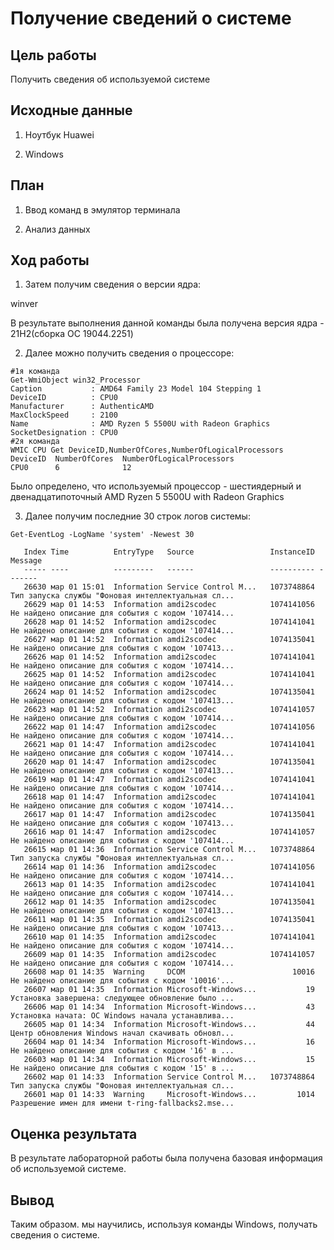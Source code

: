 # Получение сведений о системе

## Цель работы

Получить сведения об используемой системе

## Исходные данные

1. Ноутбук Huawei

2. Windows 



## План

1. Ввод команд в эмулятор терминала

2. Анализ данных

## Ход работы


1. Затем получим сведения о версии ядра:

winver


В результате выполнения данной команды была получена версия ядра - 21H2(сборка ОС 19044.2251)

2. Далее можно получить сведения о процессоре:

```
#1я команда
Get-WmiObject win32_Processor
Caption           : AMD64 Family 23 Model 104 Stepping 1
DeviceID          : CPU0
Manufacturer      : AuthenticAMD
MaxClockSpeed     : 2100
Name              : AMD Ryzen 5 5500U with Radeon Graphics
SocketDesignation : CPU0
#2я команда
WMIC CPU Get DeviceID,NumberOfCores,NumberOfLogicalProcessors
DeviceID  NumberOfCores  NumberOfLogicalProcessors
CPU0      6              12
```

Было определено, что используемый процессор - шестиядерный и двенадцатипоточный AMD Ryzen 5 5500U with Radeon Graphics

3. Далее получим последние 30 строк логов системы:

```
Get-EventLog -LogName 'system' -Newest 30

   Index Time          EntryType   Source                 InstanceID Message
   ----- ----          ---------   ------                 ---------- -------
   26630 мар 01 15:01  Information Service Control M...   1073748864 Тип запуска службы "Фоновая интеллектуальная сл...
   26629 мар 01 14:53  Information amdi2scodec            1074141056 Не найдено описание для события с кодом '107414...
   26628 мар 01 14:52  Information amdi2scodec            1074141041 Не найдено описание для события с кодом '107414...
   26627 мар 01 14:52  Information amdi2scodec            1074135041 Не найдено описание для события с кодом '107413...
   26626 мар 01 14:52  Information amdi2scodec            1074141041 Не найдено описание для события с кодом '107414...
   26625 мар 01 14:52  Information amdi2scodec            1074141041 Не найдено описание для события с кодом '107414...
   26624 мар 01 14:52  Information amdi2scodec            1074135041 Не найдено описание для события с кодом '107413...
   26623 мар 01 14:52  Information amdi2scodec            1074141057 Не найдено описание для события с кодом '107414...
   26622 мар 01 14:47  Information amdi2scodec            1074141056 Не найдено описание для события с кодом '107414...
   26621 мар 01 14:47  Information amdi2scodec            1074141041 Не найдено описание для события с кодом '107414...
   26620 мар 01 14:47  Information amdi2scodec            1074135041 Не найдено описание для события с кодом '107413...
   26619 мар 01 14:47  Information amdi2scodec            1074141041 Не найдено описание для события с кодом '107414...
   26618 мар 01 14:47  Information amdi2scodec            1074141041 Не найдено описание для события с кодом '107414...
   26617 мар 01 14:47  Information amdi2scodec            1074135041 Не найдено описание для события с кодом '107413...
   26616 мар 01 14:47  Information amdi2scodec            1074141057 Не найдено описание для события с кодом '107414...
   26615 мар 01 14:36  Information Service Control M...   1073748864 Тип запуска службы "Фоновая интеллектуальная сл...
   26614 мар 01 14:36  Information amdi2scodec            1074141056 Не найдено описание для события с кодом '107414...
   26613 мар 01 14:35  Information amdi2scodec            1074141041 Не найдено описание для события с кодом '107414...
   26612 мар 01 14:35  Information amdi2scodec            1074135041 Не найдено описание для события с кодом '107413...
   26611 мар 01 14:35  Information amdi2scodec            1074135041 Не найдено описание для события с кодом '107413...
   26610 мар 01 14:35  Information amdi2scodec            1074141041 Не найдено описание для события с кодом '107414...
   26609 мар 01 14:35  Information amdi2scodec            1074141057 Не найдено описание для события с кодом '107414...
   26608 мар 01 14:35  Warning     DCOM                        10016 Не найдено описание для события с кодом '10016'...
   26607 мар 01 14:35  Information Microsoft-Windows...           19 Установка завершена: следующее обновление было ...
   26606 мар 01 14:34  Information Microsoft-Windows...           43 Установка начата: ОС Windows начала устанавлива...
   26605 мар 01 14:34  Information Microsoft-Windows...           44 Центр обновления Windows начал скачивать обновл...
   26604 мар 01 14:34  Information Microsoft-Windows...           16 Не найдено описание для события с кодом '16' в ...
   26603 мар 01 14:34  Information Microsoft-Windows...           15 Не найдено описание для события с кодом '15' в ...
   26602 мар 01 14:33  Information Service Control M...   1073748864 Тип запуска службы "Фоновая интеллектуальная сл...
   26601 мар 01 14:33  Warning     Microsoft-Windows...         1014 Разрешение имен для имени t-ring-fallbacks2.mse...
```

## Оценка результата

В результате лабораторной работы была получена базовая информация об используемой системе.

## Вывод

Таким образом. мы научились, используя команды Windows, получать сведения о системе.



